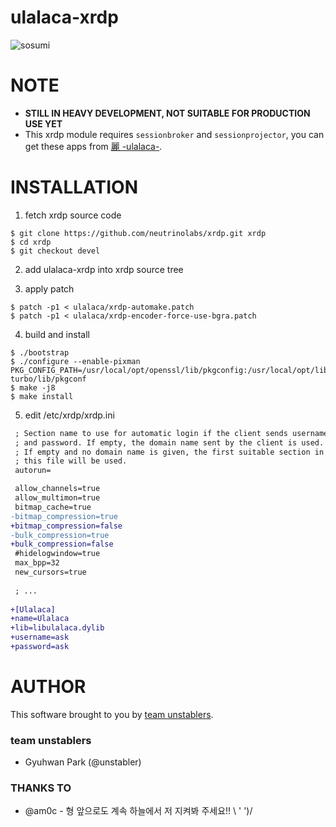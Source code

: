 # ulalaca-xrdp 

![sosumi](https://user-images.githubusercontent.com/964412/166627076-616c1252-aede-4f33-9084-9a483caa5a8c.png)

# NOTE

- **STILL IN HEAVY DEVELOPMENT, NOT SUITABLE FOR PRODUCTION USE YET**
- This xrdp module requires `sessionbroker` and `sessionprojector`, you can get these apps from [麗 -ulalaca-](https://github.com/unstabler/ulalaca).

# INSTALLATION
1. fetch xrdp source code
```shell
$ git clone https://github.com/neutrinolabs/xrdp.git xrdp
$ cd xrdp
$ git checkout devel
```

2. add ulalaca-xrdp into xrdp source tree

3. apply patch
```shell
$ patch -p1 < ulalaca/xrdp-automake.patch
$ patch -p1 < ulalaca/xrdp-encoder-force-use-bgra.patch
```

4. build and install
```shell
$ ./bootstrap
$ ./configure --enable-pixman PKG_CONFIG_PATH=/usr/local/opt/openssl/lib/pkgconfig:/usr/local/opt/libjpeg-turbo/lib/pkgconf
$ make -j8 
$ make install
```

5. edit /etc/xrdp/xrdp.ini
```diff
 ; Section name to use for automatic login if the client sends username
 ; and password. If empty, the domain name sent by the client is used.
 ; If empty and no domain name is given, the first suitable section in
 ; this file will be used.
 autorun=

 allow_channels=true
 allow_multimon=true
 bitmap_cache=true
-bitmap_compression=true
+bitmap_compression=false
-bulk_compression=true
+bulk_compression=false
 #hidelogwindow=true
 max_bpp=32
 new_cursors=true
 
 ; ...
 
+[Ulalaca]
+name=Ulalaca
+lib=libulalaca.dylib
+username=ask
+password=ask
```

# AUTHOR

This software brought to you by [team unstablers](https://unstabler.pl).

### team unstablers

- Gyuhwan Park (@unstabler)


### THANKS TO

- @am0c - 형 앞으로도 계속 하늘에서 저 지켜봐 주세요!! \ ' ')/
